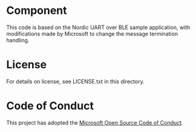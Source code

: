 # Component
This code is based on the Nordic UART over BLE sample application, with modifications made by Microsoft to change the message termination handling.
# License
For details on license, see LICENSE.txt in this directory.
# Code of Conduct
This project has adopted the [Microsoft Open Source Code of Conduct](https://opensource.microsoft.com/codeofconduct/).